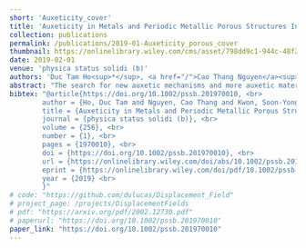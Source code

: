 ```yaml
---
short: 'Auxeticity_cover'
title: 'Auxeticity in Metals and Periodic Metallic Porous Structures Induced by Elastic Instabilities (Phys. Status Solidi B 1/2019)'
collection: publications
permalink: /publications/2019-01-Auxeticity_porous_cover
thumbnail: https://onlinelibrary.wiley.com/cms/asset/798dd9c1-944c-48f2-8535-d78a2ecc633e/pssb201970010-blkfxd-0001-m.jpg
date: 2019-02-01
venue: 'physica status solidi (b)'
authors: 'Duc Tam Ho<sup>*</sup>, <a href="/">Cao Thang Nguyen</a><sup>*</sup>,  Soon-Yong Kwon, Sung Youb Kim <br> <small><i>* equal contribution.</i></small>'
abstract: "The search for new auxetic mechanisms and more auxetic materials are two important research directions in the study of auxeticity. It is well known that instabilities are usually regarded as deleterious phenomena and thus their prevention is needed. However, the work of Sung Youb Kim and his research group (article no. 1800122) shows that some elastic instabilities act as mechanisms for auxeticity in several metals and periodic metallic porous structures. The upper part of the cover figure shows that the Born–Hill's elastic instability, i.e., an elastic material instability, causes a phase transformation leading to auxeticity in a facecentered cubic metal. The lower part of the figure describes another elastic instability, i.e., buckling of the microstructure of a periodic metallic porous structure, that induces a pattern transformation causing auxeticity in the structure. Details of relevant numerical results can be found in the article."
bibtex: "@article{https://doi.org/10.1002/pssb.201970010, <br>
        author = {Ho, Duc Tam and Nguyen, Cao Thang and Kwon, Soon-Yong and Kim, Sung Youb}, <br>
        title = {Auxeticity in Metals and Periodic Metallic Porous Structures Induced by Elastic Instabilities (Phys. Status Solidi B 1/2019)}, <br>
        journal = {physica status solidi (b)}, <br>
        volume = {256}, <br>
        number = {1}, <br>
        pages = {1970010}, <br>
        doi = {https://doi.org/10.1002/pssb.201970010}, <br>
        url = {https://onlinelibrary.wiley.com/doi/abs/10.1002/pssb.201970010}, <br>
        eprint = {https://onlinelibrary.wiley.com/doi/pdf/10.1002/pssb.201970010}, <br>
        year = {2019} <br>
        }" 
# code: "https://github.com/dulucas/Displacement_Field"
# project_page: /projects/DisplacementFields
# pdf: "https://arxiv.org/pdf/2002.12730.pdf"
# paperurl: "https://doi.org/10.1002/pssb.201970010"
paper_link: "https://doi.org/10.1002/pssb.201970010"
---
```


<!-- Full text at [publisher](https://doi.org/10.1002/pssb.201970010) -->